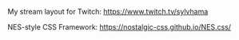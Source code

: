 My stream layout for Twitch: https://www.twitch.tv/sylvhama

NES-style CSS Framework: https://nostalgic-css.github.io/NES.css/
